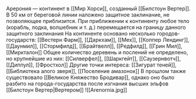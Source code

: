Арерония — континент в [[Мир Хорси]], созданный [[Билстоун Вертер]]. В 50 км от береговой линии наложено защитное заклинание, не позволяющее приблизится. При приближении к континенту любое тело (корабль, лодка, волшебник и т. д.) перемещается на границу данного защитного заклинания
На континенте основано несколько городов-государств: [[Вестерн Фарм]], [[Даркхам]], [[Мех]], [[Коппер Лендинг]], [[Даунмил]], [[Стормфилд]], [[Брайтвелл]], [[Редфилд]], [[Грин Мил]], [[Миркталон]]
Общее количество деревень и послений не определено, но крупнейшие из них: [[Силверфел]], [[Шаркгейт]], [[Саузернвотч]], [[Диппул]], [[Фростхол]]
Другие точки интереса: [[Зигурат теней]], [[Библиотека алого зверя]], [[Поселение амазонок]]
В прошлом также существовало [[Великое Княжество Бродивар]], однако оно было разбито на города-государства после изгнания высших эльфов [[Билстоун Вертер|Вертером]]
![[Arenornia.jpg]]